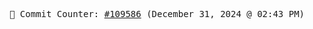 <p align="center">
    <samp>
        📮 Commit Counter: <a href="https://github.com/Javascript-void0/Javascript-void0/commits/main">#109586</a> (December 31, 2024 @ 02:43 PM)
    </samp>
</p>